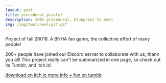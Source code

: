 ```yaml
---
layout: post
title: procedural plants!
description: 100% procedural, blueprint to mesh
img: /img/twotunnelsgif.gif
---
```


Project of fall 20018. A BNHA fan game, the collective effort of many people!

200+ people have joined our Discord server to collaborate with us, thank you all!
This project really can't be summarized in one page, so check out its Tumblr, and itch.io!

<a href="https://melissaran.itch.io/plus-adventure">
<span class="biglink">
    download on itch.io
</span>
</a>

<a href="https://plusadventure.tumblr.com">
<span class="biglink">
    more info + fun on tumblr
</span>
</a>

<div class="img_row">
	<img class="col two" src="https://66.media.tumblr.com/0a409222e24e8ca9981a178319bd3f2f/tumblr_pgly9jAPgt1xd50f0o4_640.gif" alt="" title="screenshot"/>
	<img class="col one" src="https://66.media.tumblr.com/b93206aff41798d2f61dad3364316767/tumblr_pi25po0i4A1xd50f0o2_r1_400.gif" alt="" title="screenshot"/>
</div>
<div class="img_row">
	<img class="col three" src="https://66.media.tumblr.com/f1ed1296caea28bc0e781d31a33d6663/tumblr_pgz7ryYq041xd50f0o1_500.gif" alt="" title="screenshot"/>
</div>
<div class="img_row">
	<img class="col three" src="https://66.media.tumblr.com/b8b5c9af1ae7772811a4f03056915964/tumblr_pi25po0i4A1xd50f0o4_r1_1280.gif" alt="" title="screenshot"/>
</div>

<div class="img_row">
	<img class="col one" src="https://66.media.tumblr.com/d6519fbedd22cb03c201384ba3c7ddc1/tumblr_peewbj3lv81xd50f0o1_640.gif" alt="" title="screenshot"/>
	<img class="col one" src="https://66.media.tumblr.com/f0a492a02986b60c5cf70ce50abb77ee/tumblr_pfwce6hhrD1xd50f0o4_r1_640.gif" alt="" title="screenshot"/>
	<img class="col one" src="https://66.media.tumblr.com/9e5d92ac2c84749806fa1446053de051/tumblr_peewbj3lv81xd50f0o3_1280.gif" alt="" title="screenshot"/>
</div>
